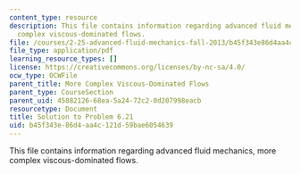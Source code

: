```yaml
---
content_type: resource
description: This file contains information regarding advanced fluid mechanics, more
  complex viscous-dominated flows.
file: /courses/2-25-advanced-fluid-mechanics-fall-2013/b45f343e86d4aa4c121d59bae6054639_MIT2_25F13_Solution6.21.pdf
file_type: application/pdf
learning_resource_types: []
license: https://creativecommons.org/licenses/by-nc-sa/4.0/
ocw_type: OCWFile
parent_title: More Complex Viscous-Dominated Flows
parent_type: CourseSection
parent_uid: 45882126-68ea-5a24-72c2-0d207998eacb
resourcetype: Document
title: Solution to Problem 6.21
uid: b45f343e-86d4-aa4c-121d-59bae6054639
---
```

This file contains information regarding advanced fluid mechanics, more complex viscous-dominated flows.